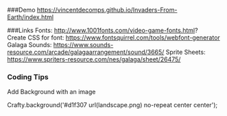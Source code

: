 ###Demo
https://vincentdecomps.github.io/Invaders-From-Earth/index.html

###Links
Fonts: http://www.1001fonts.com/video-game-fonts.html?  
Create CSS for font: https://www.fontsquirrel.com/tools/webfont-generator
Galaga Sounds: https://www.sounds-resource.com/arcade/galagaarrangement/sound/3665/
Sprite Sheets: https://www.spriters-resource.com/nes/galaga/sheet/26475/


### Coding Tips
Add Background with an image

  Crafty.background('#d1f307 url(landscape.png) no-repeat center center');
